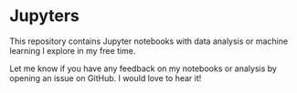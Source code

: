 # Jupyters
This repository contains Jupyter notebooks with data analysis or machine learning I explore in my free time.

Let me know if you have any feedback on my notebooks or analysis by opening an issue on GitHub. I would love to hear it!
